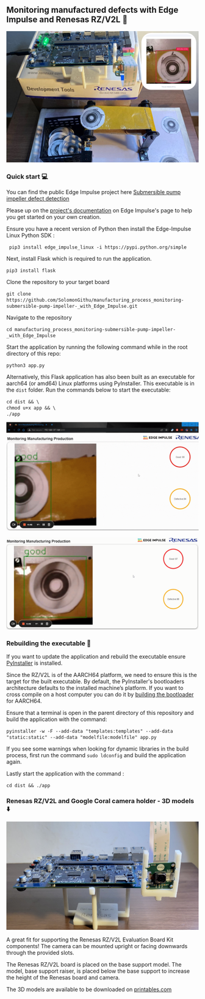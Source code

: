 ## Monitoring manufactured defects with Edge Impulse and Renesas RZ/V2L :nut_and_bolt:

![Cover Image](media/cover_image.png)

### Quick start :computer:

You can find the public Edge Impulse project here [Submersible pump impeller defect detection](https://studio.edgeimpulse.com/public/198270/latest)

Please up on the [project's documentation](https://docs.edgeimpulse.com/experts/prototype-and-concept-projects/renesas-rzv2l-product-quality-inspection) on Edge Impulse's page to help you get started on your own creation.

Ensure you have a recent version of Python then install the Edge-Impulse Linux Python SDK : 
```
 pip3 install edge_impulse_linux -i https://pypi.python.org/simple
```

Next, install Flask which is required to run the application.
```
pip3 install flask
```

Clone the repository to your target board
```
git clone https://github.com/SolomonGithu/manufacturing_process_monitoring-submersible-pump-impeller-_with_Edge_Impulse.git
```

Navigate to the repository
```
cd manufacturing_process_monitoring-submersible-pump-impeller-_with_Edge_Impulse
```
Start the application by running the following command while in the root directory of this repo:
```
python3 app.py
```

Alternatively, this Flask application has also been built as an executable for aarch64 (or amd64) Linux platforms using PyInstaller. This executable is in the ```dist``` folder. Run the commands below to start the executable:
```
cd dist && \ 
chmod u+x app && \
./app
```
![Application running](media/Renesas%20monitoring%20cast%20production%20gif.gif)

![Inference](media/Inference.png)

### Rebuilding the executable :hammer:

If you want to update the application and rebuild the executable ensure [PyInstaller](https://pyinstaller.org/en/stable/) is installed. 

Since the RZ/V2L is of the AARCH64 platform, we need to ensure this is the target for the built executable. By default, the PyInstaller's bootloaders architecture defaults to the installed machine’s platform. If you want to cross compile on a host computer you can do it by [building the bootloader](https://pyinstaller.org/en/stable/bootloader-building.html) for AARCH64.

Ensure that a terminal is open in the parent directory of this repository and build the application with the command:
```
pyinstaller -w -F --add-data "templates:templates" --add-data "static:static" --add-data "modelfile:modelfile" app.py
```

If you see some warnings when looking for dynamic libraries in the build process, first run the command ```sudo ldconfig``` and build the application again.

Lastly start the application with the command :
```
cd dist && ./app
```

### Renesas RZ/V2L and Google Coral camera holder - 3D models :arrow_down:

![Renesas RZ/V2L Evaluation Board Kit holder](media/Renesas_RZ_V2L_camera_holder.JPEG)

A great fit for supporting the Renesas RZ/V2L Evaluation Board Kit components! The camera can be mounted upright or facing downwards through the provided slots.

The Renesas RZ/V2L board is placed on the base support model. The model, base support raiser, is placed below the base support to increase the height of the Renesas board and camera.

The 3D models are available to be downloaded on [printables.com](https://www.printables.com/model/491830-renesas-rzv2l-and-google-coral-camera-holder)

